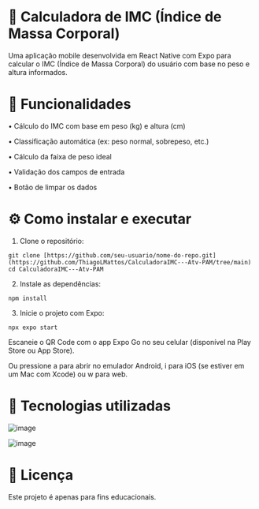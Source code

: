 # 📱 Calculadora de IMC (Índice de Massa Corporal)

  Uma aplicação mobile desenvolvida em React Native com Expo para calcular o IMC (Índice de Massa Corporal) do usuário com base no peso e altura informados.


# 🧠 Funcionalidades

  • Cálculo do IMC com base em peso (kg) e altura (cm)

  • Classificação automática (ex: peso normal, sobrepeso, etc.)

  • Cálculo da faixa de peso ideal

  • Validação dos campos de entrada

  • Botão de limpar os dados


# ⚙️ Como instalar e executar

  1. Clone o repositório:

    git clone [https://github.com/seu-usuario/nome-do-repo.git](https://github.com/ThiagoLMattos/CalculadoraIMC---Atv-PAM/tree/main)
    cd CalculadoraIMC---Atv-PAM

  2. Instale as dependências:

    npm install

  3. Inicie o projeto com Expo:

    npx expo start



  Escaneie o QR Code com o app Expo Go no seu celular (disponível na Play Store ou App Store).

  Ou pressione a para abrir no emulador Android, i para iOS (se estiver em um Mac com Xcode) ou w para web.

# 💠 Tecnologias utilizadas

  ![image](https://github.com/user-attachments/assets/fc01ccc2-178d-4e1c-b263-afd7db5a5860)


  ![image](https://github.com/user-attachments/assets/2d684014-416e-48f4-b74c-2947c477d7a0)


# 📄 Licença

  Este projeto é apenas para fins educacionais.

